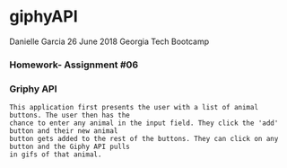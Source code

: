 # giphyAPI

Danielle Garcia
26 June 2018 
Georgia Tech Bootcamp 

### Homework- Assignment #06

### Griphy API
    This application first presents the user with a list of animal buttons. The user then has the 
    chance to enter any animal in the input field. They click the 'add' button and their new animal
    button gets added to the rest of the buttons. They can click on any button and the Giphy API pulls
    in gifs of that animal.
    